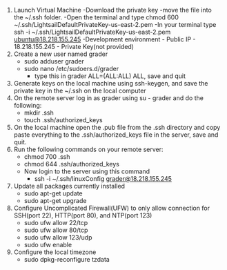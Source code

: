 1) Launch Virtual Machine
	-Download  the private key
	-move the file into the ~/.ssh folder.
	-Open the terminal and type chmod 600 ~/.ssh/LightsailDefaultPrivateKey-us-east-2.pem
	-In your terminal type ssh -i ~/.ssh/LightsailDefaultPrivateKey-us-east-2.pem ubuntu@18.218.155.245
	-Development environment
		- Public IP - 18.218.155.245
		- Private Key(not provided)
2) Create a new user named grader
	- sudo adduser grader
	- sudo nano /etc/sudoers.d/grader
		- type this in grader ALL=(ALL:ALL) ALL, save and quit
3) Generate keys on the local machine using ssh-keygen, and save the private key in the ~/.ssh on the local computer
4) On the remote server log in as grader using su - grader and do the following:
	- mkdir .ssh
	- touch .ssh/authorized_keys
5) On the local machine open the .pub file from the .ssh directory and copy paste everything to the
.ssh/authorized_keys file in the server, save and quit.
6) Run the following commands on your remote server:
	- chmod 700 .ssh
	- chmod 644 .ssh/authorized_keys
	- Now login to the server using this command
		- ssh -i ~/.ssh/linuxConfig grader@18.218.155.245
7) Update all packages currently installed
	- sudo apt-get update
	- sudo apt-get upgrade
8) Configure Uncomplicated Firewall(UFW) to only allow connection for SSH(port 22), HTTP(port 80), and NTP(port 123)
	- sudo ufw allow 22/tcp
	- sudo ufw allow 80/tcp
	- sudo ufw allow 123/udp
	- sudo ufw enable
9) Configure the local timezone
	- sudo dpkg-reconfigure tzdata
